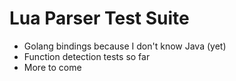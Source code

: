 # Lua Parser Test Suite

* Golang bindings because I don't know Java (yet)
* Function detection tests so far
* More to come